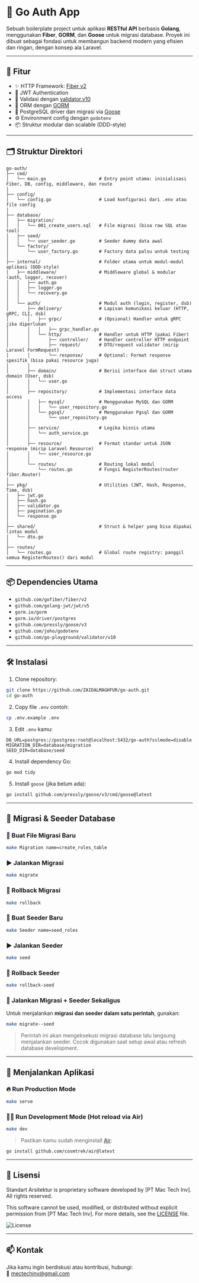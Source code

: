# 🧠 Go Auth App

Sebuah boilerplate project untuk aplikasi **RESTful API** berbasis **Golang**, menggunakan **Fiber**, **GORM**, dan **Goose** untuk migrasi database. Proyek ini dibuat sebagai fondasi untuk membangun backend modern yang efisien dan ringan, dengan konsep ala Laravel.

---

## 🚀 Fitur

- ✨ HTTP Framework: [Fiber v2](https://github.com/gofiber/fiber)
- 🔐 JWT Authentication
- 🧰 Validasi dengan [validator.v10](https://github.com/go-playground/validator)
- 🧱 ORM dengan [GORM](https://gorm.io/)
- 🐘 PostgreSQL driver dan migrasi via [Goose](https://github.com/pressly/goose)
- ⚙️ Environment config dengan `godotenv`
- 📦 Struktur modular dan scalable (DDD-style)

---

## 🗂️ Struktur Direktori

```
go-auth/
├── cmd/
│   └── main.go                    # Entry point utama: inisialisasi Fiber, DB, config, middleware, dan route
│
├── config/
│   └── config.go                  # Load konfigurasi dari .env atau file config
│
├── database/
│   ├── migration/
│   │   └── 001_create_users.sql   # File migrasi (bisa raw SQL atau tool)
│   ├── seed/
│   │   └── user_seeder.go         # Seeder dummy data awal
│   └── factory/
│       └── user_factory.go        # Factory data palsu untuk testing
│
├── internal/                      # Folder utama untuk modul-modul aplikasi (DDD-style)
│   ├── middleware/                # Middleware global & modular (auth, logger, recover)
│   │   ├── auth.go
│   │   ├── logger.go
│   │   └── recovery.go
│   │
│   └── auth/                      # Modul auth (login, register, dsb)
│       ├── delivery/              # Lapisan komunikasi keluar (HTTP, gRPC, CLI, dsb)
│       │   ├── grpc/              # (Opsional) Handler untuk gRPC jika diperlukan
│       │   │   ├── grpc_handler.go
│       │   └── http/              # Handler untuk HTTP (pakai Fiber)
│       │       ├── controller/    # Handler controller HTTP endpoint
│       │       ├── request/       # DTO/request validator (mirip Laravel FormRequest)
│       │       └── response/      # Optional: Format response spesifik (bisa pakai resource juga)
│       │
│       ├── domain/                # Berisi interface dan struct utama domain (User, dsb)
│       │   └── user.go
│       │
│       ├── repository/            # Implementasi interface data access
│       │   ├── mysql/             # Menggunakan MySQL dan GORM
│       │   |   └── user_repository.go
│       │   └── pgsql/             # Menggunakan Pgsql dan GORM
│       │       └── user_repository.go
│       │
│       ├── service/               # Logika bisnis utama
│       │   └── auth_service.go
│       │
│       ├── resource/              # Format standar untuk JSON response (mirip Laravel Resource)
│       │   └── user_resource.go
│       │
│       └── routes/                # Routing lokal modul
│           └── routes.go          # Fungsi RegisterRoutes(router fiber.Router)
│
├── pkg/                           # Utilities (JWT, Hash, Response, Time, dsb)
│   ├── jwt.go
│   ├── hash.go
│   ├── validator.go
│   ├── pagination.go
│   └── response.go
│
├── shared/                        # Struct & helper yang bisa dipakai lintas modul
│   └── dto.go
│
├── routes/
│   └── routes.go                  # Global route registry: panggil semua RegisterRoutes() dari modul
```

---

## 📦 Dependencies Utama

- `github.com/gofiber/fiber/v2`
- `github.com/golang-jwt/jwt/v5`
- `gorm.io/gorm`
- `gorm.io/driver/postgres`
- `github.com/pressly/goose/v3`
- `github.com/joho/godotenv`
- `github.com/go-playground/validator/v10`

---

## 🛠️ Instalasi

1. Clone repository:

```bash
git clone https://github.com/ZAIDALMAGHFUR/go-auth.git
cd go-auth
```

2. Copy file `.env` contoh:

```bash
cp .env.example .env
```

3. Edit `.env` kamu:

```env
DB_URL=postgres://postgres:root@localhost:5432/go-auth?sslmode=disable
MIGRATION_DIR=database/migration
SEED_DIR=database/seed
```

4. Install dependency Go:

```bash
go mod tidy
```

5. Install `goose` (jika belum ada):

```bash
go install github.com/pressly/goose/v3/cmd/goose@latest
```

---

## 🧬 Migrasi & Seeder Database

### 🔨 Buat File Migrasi Baru

```bash
make Migration name=create_roles_table
```

### ▶️ Jalankan Migrasi

```bash
make migrate
```

### 🔁 Rollback Migrasi

```bash
make rollback
```

### 🔨 Buat Seeder Baru

```bash
make Seeder name=seed_roles
```

### ▶️ Jalankan Seeder

```bash
make seed
```

### 🔁 Rollback Seeder

```bash
make rollback-seed
```

### 🧩 Jalankan Migrasi + Seeder Sekaligus

Untuk menjalankan **migrasi dan seeder dalam satu perintah**, gunakan:

```bash
make migrate--seed
```

> Perintah ini akan mengeksekusi migrasi database lalu langsung menjalankan seeder. Cocok digunakan saat setup awal atau refresh database development.

---

## 🧪 Menjalankan Aplikasi

### 🔥 Run Production Mode

```bash
make serve
```

### 👨‍💻 Run Development Mode (Hot reload via Air)

```bash
make dev
```

> Pastikan kamu sudah menginstall [Air](https://github.com/cosmtrek/air):

```bash
go install github.com/cosmtrek/air@latest
```

---

## 📜 Lisensi

Standart Arsitektur is proprietary software developed by [PT Mac Tech Inv]. All rights reserved.

This software cannot be used, modified, or distributed without explicit permission from [PT Mac Tech Inv]. For more details, see the [LICENSE](LICENSE) file.

![License](https://img.shields.io/badge/license-proprietary-red)

---

## 📫 Kontak

Jika kamu ingin berdiskusi atau kontribusi, hubungi:  
📧 [mectechinv@gmail.com](mailto:mectechinv@gmail.com)
